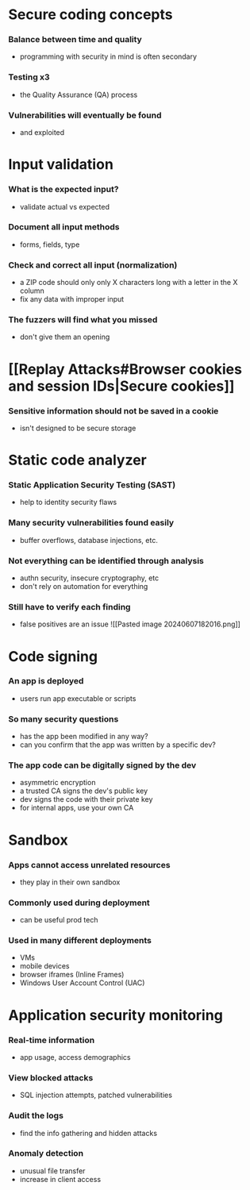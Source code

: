 # Secure coding concepts
### Balance between time and quality
- programming with security in mind is often secondary
### Testing x3
- the Quality Assurance (QA) process
### Vulnerabilities will eventually be found
- and exploited
# Input validation
### What is the expected input?
- validate actual vs expected
### Document all input methods
- forms, fields, type
### Check and correct all input (normalization)
- a ZIP code should only only X characters long with a letter in the X column
- fix any data with improper input
### The fuzzers will find what you missed
- don't give them an opening
# [[Replay Attacks#Browser cookies and session IDs|Secure cookies]]
### Sensitive information should not be saved in a cookie
- isn't designed to be secure storage
# Static code analyzer
### Static Application Security Testing (SAST)
- help to identity security flaws
### Many security vulnerabilities found easily
- buffer overflows, database injections, etc.
### Not everything can be identified through analysis
- authn security, insecure cryptography, etc
- don't rely on automation for everything
### Still have to verify each finding
- false positives are an issue
![[Pasted image 20240607182016.png]]
# Code signing
### An app is deployed
- users run app executable or scripts
### So many security questions
- has the app been modified in any way?
- can you confirm that the app was written by a specific dev?
### The app code can be digitally signed by the dev
- asymmetric encryption
- a trusted CA signs the dev's public key
- dev signs the code with their private key
- for internal apps, use your own CA
# Sandbox
### Apps cannot access unrelated resources
- they play in their own sandbox
### Commonly used during deployment
- can be useful prod tech
### Used in many different deployments
- VMs
- mobile devices
- browser iframes (Inline Frames)
- Windows User Account Control (UAC)
# Application security monitoring
### Real-time information
- app usage, access demographics
### View blocked attacks
- SQL injection attempts, patched vulnerabilities
### Audit the logs
- find the info gathering and hidden attacks
### Anomaly detection
- unusual file transfer
- increase in client access